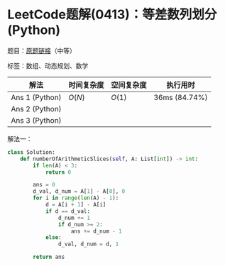# LeetCode题解(0413)：等差数列划分(Python)

题目：[原题链接](https://leetcode-cn.com/problems/arithmetic-slices/)（中等）

标签：数组、动态规划、数学

| 解法           | 时间复杂度 | 空间复杂度 | 执行用时      |
| -------------- | ---------- | ---------- | ------------- |
| Ans 1 (Python) | $O(N)$     | $O(1)$     | 36ms (84.74%) |
| Ans 2 (Python) |            |            |               |
| Ans 3 (Python) |            |            |               |

解法一：

```python
class Solution:
    def numberOfArithmeticSlices(self, A: List[int]) -> int:
        if len(A) < 3:
            return 0

        ans = 0
        d_val, d_num = A[1] - A[0], 0
        for i in range(len(A) - 1):
            d = A[i + 1] - A[i]
            if d == d_val:
                d_num += 1
                if d_num >= 2:
                    ans += d_num - 1
            else:
                d_val, d_num = d, 1

        return ans
```

